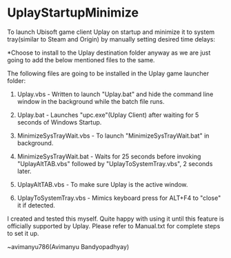 # UplayStartupMinimize


To launch Ubisoft game client Uplay on startup and minimize it to system tray(similar to Steam and Origin) by manually setting desired time delays:



*Choose to install to the Uplay destination folder anyway as we are just going to add the below mentioned files to the same.

The following files are going to be installed in the Uplay game launcher folder:


1. Uplay.vbs - Written to launch "Uplay.bat" and hide the command line window in the background while the batch file runs.


2. Uplay.bat - Launches "upc.exe"(Uplay Client) after waiting for 5 seconds of Windows Startup.


3. MinimizeSysTrayWait.vbs - To launch "MinimizeSysTrayWait.bat" in background.


4. MinimizeSysTrayWait.bat - Waits for 25 seconds before invoking "UplayAltTAB.vbs" followed by "UplayToSystemTray.vbs", 2 seconds later.

5. UplayAltTAB.vbs - To make sure Uplay is the active window.


6. UplayToSystemTray.vbs - Mimics keyboard press for ALT+F4 to "close" it if detected.



I created and tested this myself. Quite happy with using it until this feature is officially supported by Uplay. Please refer to Manual.txt for complete steps to set it up.

~avimanyu786(Avimanyu Bandyopadhyay)
